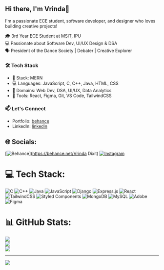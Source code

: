 ## Hi there, I'm Vrinda👋
I'm a passionate ECE student, software developer, and designer who loves building creative projects!

🎓 3rd Year ECE Student at MSIT, IPU <br>
💻 Passionate about Software Dev, UI/UX Design & DSA<br>
🗣️ President of the Dance Society | Debater | Creative Explorer<br>

### 🛠️ Tech Stack
- 🤖 Stack: MERN<br>
- 💻 Languages: JavaScript, C, C++, Java, HTML, CSS<br>
- 🧠 Domains: Web Dev, DSA, UI/UX, Data Analytics<br>
- 🧰 Tools: React, Figma, Git, VS Code, TailwindCSS<br>

### 📫 Let's Connect
- Portfolio: [behance](https://www.behance.net/vrindadixit)<br>
- LinkedIn: [linkedin](https://www.linkedin.com/in/vrinda-dixit-30a591307/)<br>


## 🌐 Socials:
[![Behance](https://img.shields.io/badge/Behance-1769ff?logo=behance&logoColor=white)](https://behance.net/Vrinda Dixit) [![Instagram](https://img.shields.io/badge/Instagram-%23E4405F.svg?logo=Instagram&logoColor=white)](https://instagram.com/vrindadixitt) 

# 💻 Tech Stack:
![C](https://img.shields.io/badge/c-%2300599C.svg?style=flat-square&logo=c&logoColor=white) ![C++](https://img.shields.io/badge/c++-%2300599C.svg?style=flat-square&logo=c%2B%2B&logoColor=white) ![Java](https://img.shields.io/badge/java-%23ED8B00.svg?style=flat-square&logo=openjdk&logoColor=white) ![JavaScript](https://img.shields.io/badge/javascript-%23323330.svg?style=flat-square&logo=javascript&logoColor=%23F7DF1E) ![Django](https://img.shields.io/badge/django-%23092E20.svg?style=flat-square&logo=django&logoColor=white) ![Express.js](https://img.shields.io/badge/express.js-%23404d59.svg?style=flat-square&logo=express&logoColor=%2361DAFB) ![React](https://img.shields.io/badge/react-%2320232a.svg?style=flat-square&logo=react&logoColor=%2361DAFB) ![TailwindCSS](https://img.shields.io/badge/tailwindcss-%2338B2AC.svg?style=flat-square&logo=tailwind-css&logoColor=white) ![Styled Components](https://img.shields.io/badge/styled--components-DB7093?style=flat-square&logo=styled-components&logoColor=white) ![MongoDB](https://img.shields.io/badge/MongoDB-%234ea94b.svg?style=flat-square&logo=mongodb&logoColor=white) ![MySQL](https://img.shields.io/badge/mysql-4479A1.svg?style=flat-square&logo=mysql&logoColor=white) ![Adobe](https://img.shields.io/badge/adobe-%23FF0000.svg?style=flat-square&logo=adobe&logoColor=white) ![Figma](https://img.shields.io/badge/figma-%23F24E1E.svg?style=flat-square&logo=figma&logoColor=white)
# 📊 GitHub Stats:
![](https://github-readme-stats.vercel.app/api?username=vrindadixit17&theme=dark&hide_border=true&include_all_commits=false&count_private=false)<br/>
![](https://nirzak-streak-stats.vercel.app/?user=vrindadixit17&theme=dark&hide_border=true)<br/>
![](https://github-readme-stats.vercel.app/api/top-langs/?username=vrindadixit17&theme=dark&hide_border=true&include_all_commits=false&count_private=false&layout=compact)

---
[![](https://visitcount.itsvg.in/api?id=vrindadixit17&icon=0&color=0)](https://visitcount.itsvg.in)

<!-- Proudly created with GPRM ( https://gprm.itsvg.in ) -->
